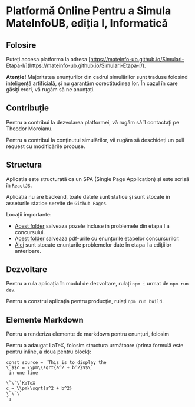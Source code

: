 # Platformă Online Pentru a Simula MateInfoUB, ediția I, Informatică

## Folosire

Puteți accesa platforma la adresa [https://mateinfo-ub.github.io/Simulari-Etapa-I/](https://mateinfo-ub.github.io/Simulari-Etapa-I/).

**Atenție!** Majoritatea enunțurilor din cadrul simulărilor sunt traduse folosind inteligență artificială, și nu garantăm corectitudinea lor. În cazul în care găsiți erori, vă rugăm să ne anunțați.

## Contribuție

Pentru a contribui la dezvolarea platformei, vă rugăm să îl contactați pe Theodor Moroianu.

Pentru a contribui la conținutul simulărilor, vă rugăm să deschideți un pull request cu modificările propuse.

## Structura

Aplicația este structurată ca un SPA (Single Page Application) și este scrisă în `ReactJS`.

Aplicația nu are backend, toate datele sunt statice și sunt stocate în asseturile statice servite de `Github Pages`.

Locații importante:

 * [Acest folder](public/images/) salveaza pozele incluse in problemele din etapa I a concursului.
 * [Acest folder](public/pdfs/) salveaza pdf-urile cu enunțurile etapelor concursurilor.
 * [Aici](src/data/) sunt stocate enunțurile problemelor date în etapa I a edițiilor anterioare.


## Dezvoltare

Pentru a rula aplicația în modul de dezvoltare, rulați `npm i` urmat de `npm run dev`.

Pentru a construi aplicația pentru producție, rulați `npm run build`.

## Elemente Markdown

Pentru a renderiza elemente de markdown pentru enunțuri, folosim

Pentru a adaugat LaTeX, folosim structura următoare (prima formulă este pentru inline, a doua pentru block):
```JS
const source = `This is to display the 
\`$$c = \\pm\\sqrt{a^2 + b^2}$$\`
 in one line

\`\`\`KaTeX
c = \\pm\\sqrt{a^2 + b^2}
\`\`\`
`;
```